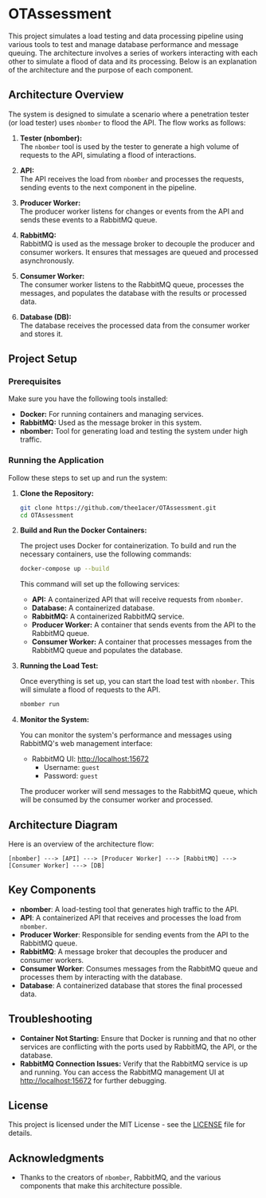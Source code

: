 # OTAssessment

This project simulates a load testing and data processing pipeline using various tools to test and manage database performance and message queuing. The architecture involves a series of workers interacting with each other to simulate a flood of data and its processing. Below is an explanation of the architecture and the purpose of each component.

## Architecture Overview

The system is designed to simulate a scenario where a penetration tester (or load tester) uses `nbomber` to flood the API. The flow works as follows:

1. **Tester (nbomber):**  
   The `nbomber` tool is used by the tester to generate a high volume of requests to the API, simulating a flood of interactions.

2. **API:**  
   The API receives the load from `nbomber` and processes the requests, sending events to the next component in the pipeline.

3. **Producer Worker:**  
   The producer worker listens for changes or events from the API and sends these events to a RabbitMQ queue.

4. **RabbitMQ:**  
   RabbitMQ is used as the message broker to decouple the producer and consumer workers. It ensures that messages are queued and processed asynchronously.

5. **Consumer Worker:**  
   The consumer worker listens to the RabbitMQ queue, processes the messages, and populates the database with the results or processed data.

6. **Database (DB):**  
   The database receives the processed data from the consumer worker and stores it.

## Project Setup

### Prerequisites

Make sure you have the following tools installed:

- **Docker:** For running containers and managing services.
- **RabbitMQ:** Used as the message broker in this system.
- **nbomber:** Tool for generating load and testing the system under high traffic.

### Running the Application

Follow these steps to set up and run the system:

1. **Clone the Repository:**

   ```bash
   git clone https://github.com/thee1acer/OTAssessment.git
   cd OTAssessment
   ```

2. **Build and Run the Docker Containers:**

   The project uses Docker for containerization. To build and run the necessary containers, use the following commands:

   ```bash
   docker-compose up --build
   ```

   This command will set up the following services:
   - **API:** A containerized API that will receive requests from `nbomber`.
   - **Database:** A containerized database.
   - **RabbitMQ:** A containerized RabbitMQ service.
   - **Producer Worker:** A container that sends events from the API to the RabbitMQ queue.
   - **Consumer Worker:** A container that processes messages from the RabbitMQ queue and populates the database.

3. **Running the Load Test:**

   Once everything is set up, you can start the load test with `nbomber`. This will simulate a flood of requests to the API.

   ```bash
   nbomber run
   ```

4. **Monitor the System:**

   You can monitor the system's performance and messages using RabbitMQ's web management interface:
   
   - RabbitMQ UI: [http://localhost:15672](http://localhost:15672)
     - Username: `guest`
     - Password: `guest`

   The producer worker will send messages to the RabbitMQ queue, which will be consumed by the consumer worker and processed.

## Architecture Diagram

Here is an overview of the architecture flow:

```
[nbomber] ---> [API] ---> [Producer Worker] ---> [RabbitMQ] ---> [Consumer Worker] ---> [DB]
```

## Key Components

- **nbomber**: A load-testing tool that generates high traffic to the API.
- **API**: A containerized API that receives and processes the load from `nbomber`.
- **Producer Worker**: Responsible for sending events from the API to the RabbitMQ queue.
- **RabbitMQ**: A message broker that decouples the producer and consumer workers.
- **Consumer Worker**: Consumes messages from the RabbitMQ queue and processes them by interacting with the database.
- **Database**: A containerized database that stores the final processed data.

## Troubleshooting

- **Container Not Starting:** Ensure that Docker is running and that no other services are conflicting with the ports used by RabbitMQ, the API, or the database.
- **RabbitMQ Connection Issues:** Verify that the RabbitMQ service is up and running. You can access the RabbitMQ management UI at [http://localhost:15672](http://localhost:15672) for further debugging.

## License

This project is licensed under the MIT License - see the [LICENSE](LICENSE) file for details.

## Acknowledgments

- Thanks to the creators of `nbomber`, RabbitMQ, and the various components that make this architecture possible.
